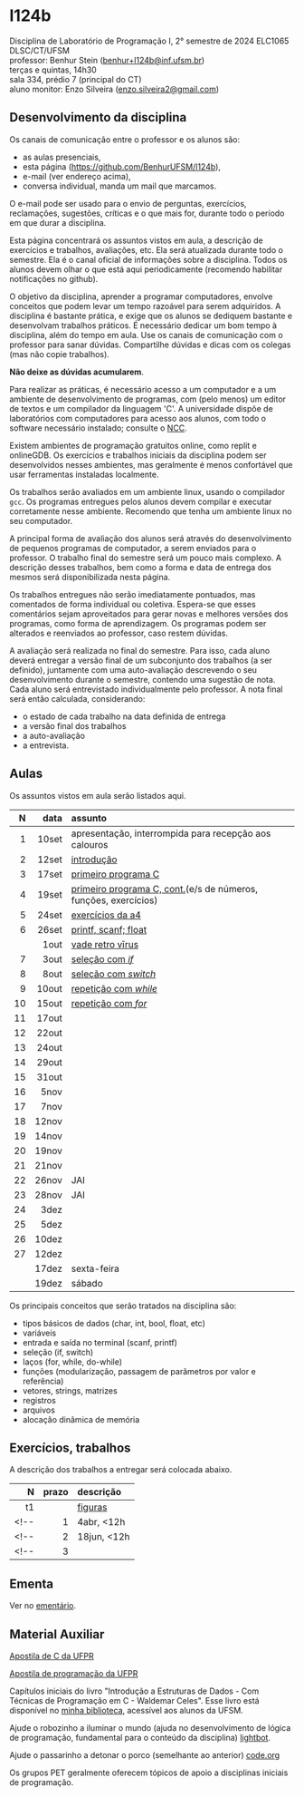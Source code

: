 # l124b

Disciplina de Laboratório de Programação I, 2° semestre de 2024
ELC1065 DLSC/CT/UFSM\
professor: Benhur Stein ([benhur+l124b@inf.ufsm.br](mailto:benhur%2bl124b@inf.ufsm.br))\
terças e quintas, 14h30\
sala 334, prédio 7 (principal do CT)\
aluno monitor: Enzo Silveira ([enzo.silveira2@gmail.com](mailto:enzo.silveira2@gmail.com))

## Desenvolvimento da disciplina

Os canais de comunicação entre o professor e os alunos são:
- as aulas presenciais,
- esta página (<https://github.com/BenhurUFSM/l124b>),
- e-mail (ver endereço acima),
- conversa individual, manda um mail que marcamos.

O e-mail pode ser usado para o envio de perguntas, exercícios, reclamações, sugestões, críticas e o que mais for, durante todo o período em que durar a disciplina.

Esta página concentrará os assuntos vistos em aula, a descrição de exercícios e trabalhos, avaliações, etc. Ela será atualizada durante todo o semestre. Ela é o canal oficial de informações sobre a disciplina. Todos os alunos devem olhar o que está aqui periodicamente (recomendo habilitar notificações no github).

O objetivo da disciplina, aprender a programar computadores, envolve conceitos que podem levar um tempo razoável para serem adquiridos.
A disciplina é bastante prática, e exige que os alunos se dediquem bastante e desenvolvam trabalhos práticos.
É necessário dedicar um bom tempo à disciplina, além do tempo em aula. 
Use os canais de comunicação com o professor para sanar dúvidas.
Compartilhe dúvidas e dicas com os colegas (mas não copie trabalhos).

**Não deixe as dúvidas acumularem**.

Para realizar as práticas, é necessário acesso a um computador e a um ambiente de desenvolvimento de programas, com (pelo menos) um editor de textos e um compilador da linguagem 'C'.
A universidade dispõe de laboratórios com computadores para acesso aos alunos, com todo o software necessário instalado; consulte o [NCC](http://ncc.inf.ufsm.br/).

Existem ambientes de programação gratuitos online, como replit e onlineGDB. Os exercícios e trabalhos iniciais da disciplina podem ser desenvolvidos nesses ambientes, mas geralmente é menos confortável que usar ferramentas instaladas localmente.

Os trabalhos serão avaliados em um ambiente linux, usando o compilador `gcc`. Os programas entregues pelos alunos devem compilar e executar corretamente nesse ambiente. Recomendo que tenha um ambiente linux no seu computador.

A principal forma de avaliação dos alunos será através do desenvolvimento de pequenos programas de computador, a serem enviados para o professor. O trabalho final do semestre será um pouco mais complexo.
A descrição desses trabalhos, bem como a forma e data de entrega dos mesmos será disponibilizada nesta página.

Os trabalhos entregues não serão imediatamente pontuados, mas comentados de forma individual ou coletiva.
Espera-se que esses comentários sejam aproveitados para gerar novas e melhores versões dos programas, como forma de aprendizagem. 
Os programas podem ser alterados e reenviados ao professor, caso restem dúvidas.

A avaliação será realizada no final do semestre. Para isso, cada aluno deverá entregar a versão final de um subconjunto dos trabalhos (a ser definido), juntamente com uma auto-avaliação descrevendo o seu desenvolvimento durante o semestre, contendo uma sugestão de nota.
Cada aluno será entrevistado individualmente pelo professor. A nota final será então calculada, considerando:
- o estado de cada trabalho na data definida de entrega
- a versão final dos trabalhos
- a auto-avaliação
- a entrevista.

<!--Para quem não alcançar a nota suficiente (7), haverá uma prova escrita de recuperação (chamada exame).-->

##  Aulas 

Os assuntos vistos em aula serão listados aqui.

|    N |   data | assunto
| ---: | -----: | :--------
|    1 | 10set  | apresentação, interrompida para recepção aos calouros
|    2 | 12set  | [introdução](Aulas/02.md)
|    3 | 17set  | [primeiro programa C](Aulas/03.md)
|    4 | 19set  | [primeiro programa C, cont.](Aulas/04.md)(e/s de números, funções, exercícios)
|    5 | 24set  | [exercícios da a4](Aulas/05.md)
|    6 | 26set  | [printf, scanf; float](Aulas/06.md)
|      |  1out  | [vade retro vīrus](https://www.ufsm.br/2024/09/30/nota-atividades-administrativas-e-academicas-presenciais-suspensas-ate-01-de-outubro)
|    7 |  3out  | [seleção com *if*](Aulas/07.md)
|    8 |  8out  | [seleção com *switch*](Aulas/08.md)
|    9 | 10out  | [repetição com *while*](Aulas/09.md)
|   10 | 15out  | [repetição com *for*](Aulas/10.md)
|   11 | 17out  | 
|   12 | 22out  | 
|   13 | 24out  | 
|   14 | 29out  | 
|   15 | 31out  | 
|   16 |  5nov  | 
|   17 |  7nov  | 
|   18 | 12nov  | 
|   19 | 14nov  | 
|   20 | 19nov  | 
|   21 | 21nov  | 
|   22 | 26nov  | JAI
|   23 | 28nov  | JAI
|   24 |  3dez  | 
|   25 |  5dez  | 
|   26 | 10dez  | 
|   27 | 12dez  | 
|      | 17dez  | sexta-feira
|      | 19dez  | sábado

<!--|    1 |  12mar | apresentação, [introdução](Aulas/01.md)-->
<!--|    2 |  14mar | [meu primeiro programa C](Aulas/02.md)-->
<!--|    3 |  19mar | [meu primeiro programa C, cont.](Aulas/03.md)-->
<!--|    4 |  21mar | [não aguento mais o meu primeiro programa C!](Aulas/04.md)-->
<!--|    5 |  26mar | [saída de dados com printf](Aulas/05.md)-->
<!--|    6 |  28mar | [entrada de dados com scanf](Aulas/06.md)-->
<!--|    7 |   2abr | [comandos de seleção](Aulas/07.md)-->
<!--|    8 |   4abr | [comandos de repetição](Aulas/08.md)-->
<!--|    9 |   9abr | [como é o *for* mesmo?](Aulas/09.md)-->
<!--|   10 |  11abr | [exercícios de repetição](Aulas/10.md)-->
<!--|   11 |  16abr | mais exercícios de repetição-->
<!--|   12 |  18abr | [vetores](Aulas/12.md)-->
<!--|   13 |  23abr | [vetores como argumentos](Aulas/13.md)-->
<!--|   14 |  25abr | [strings](Aulas/14.md)-->
<!--|   15 |  30abr | Exercícios. Mais exercícios em [15](Aulas/15.md)-->
<!--|   16 |  21mai | [matrizes](Aulas/16.md)-->
<!--|   17 |  23mai | conversa sobre o t2 (ver abaixo)-->
<!--|   18 |  28mai | conversa sobre o t2-->
<!--|   19 |   4jun | [referências (ponteiros)](Aulas/19.md), tela gráfica no t2-->
<!--|   20 |   6jun | [registros (*struct*)](Aulas/20.md)-->
<!--|   21 |  11jun | [arquivos](Aulas/21.md)-->
<!--|   22 |  13jun | [alocação dinâmica](Aulas/22.md)-->
<!--|   23 |  18jun | conversa sobre o t3-->
<!--|   24 |  20jun | conversa sobre dúvidas-->
<!--|   25 |  25jun | conversa sobre dúvidas-->
<!--|   26 |  27jun | conversa sobre dúvidas-->

Os principais conceitos que serão tratados na disciplina são:
- tipos básicos de dados (char, int, bool, float, etc)
- variáveis
- entrada e saída no terminal (scanf, printf)
- seleção (if, switch)
- laços (for, while, do-while)
- funções (modularização, passagem de parâmetros por valor e referência)
- vetores, strings, matrizes
- registros
- arquivos
- alocação dinâmica de memória


## Exercícios, trabalhos

A descrição dos trabalhos a entregar será colocada abaixo.

|     N |     prazo | descrição
| ----: | --------: | :-----------
|    t1 |           | [figuras](/Trabalhos/t1.md)
<!--|     1 | 4abr, <12h | [t1](Trabalhos/t1.md)-->
<!--|     2 | 18jun, <12h | [jogo da velha](Trabalhos/t2)-->
<!--|     3 |           | [sudoku](Trabalhos/t3)-->

## Ementa

Ver no [ementário](https://www.ufsm.br/ementario/disciplinas/ELC1065/).


## Material Auxiliar

[Apostila de C da UFPR](http://www.inf.ufpr.br/cursos/ci067/Docs/NotasAula.pdf)

[Apostila de programação da UFPR](https://www.inf.ufpr.br/marcos/livro_alg1/livro_alg1.pdf)

Capítulos iniciais do livro "Introdução a Estruturas de Dados - Com Técnicas de Programação em C - Waldemar Celes".
Esse livro está disponível no [minha biblioteca](https://www.ufsm.br/orgaos-suplementares/biblioteca/e-books-2/), acessível aos alunos da UFSM.

Ajude o robozinho a iluminar o mundo (ajuda no desenvolvimento de lógica de programação, fundamental para o conteúdo da disciplina) [lightbot](http://lightbot.com).

Ajude o passarinho a detonar o porco (semelhante ao anterior) [code.org](http://studio.code.org/hoc/1)

Os grupos PET geralmente oferecem tópicos de apoio a disciplinas iniciais de programação.

